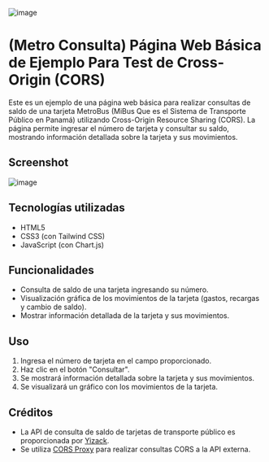 ![image](https://github.com/qzxtu/Metro-Consulta/assets/69091361/7ad85498-d438-4b12-962d-402f41d14414)

# (Metro Consulta) Página Web Básica de Ejemplo Para Test de Cross-Origin (CORS)

Este es un ejemplo de una página web básica para realizar consultas de saldo de una tarjeta MetroBus (MiBus Que es el Sistema de Transporte Público en Panamá) utilizando Cross-Origin Resource Sharing (CORS). La página permite ingresar el número de tarjeta y consultar su saldo, mostrando información detallada sobre la tarjeta y sus movimientos.

## Screenshot
![image](https://github.com/qzxtu/Consulta-de-Saldo-MetroBus/assets/69091361/5948dd78-4c0e-4f4f-a7b6-eb81674adaa2)

## Tecnologías utilizadas

- HTML5
- CSS3 (con Tailwind CSS)
- JavaScript (con Chart.js)

## Funcionalidades

- Consulta de saldo de una tarjeta ingresando su número.
- Visualización gráfica de los movimientos de la tarjeta (gastos, recargas y cambio de saldo).
- Mostrar información detallada de la tarjeta y sus movimientos.

## Uso

1. Ingresa el número de tarjeta en el campo proporcionado.
2. Haz clic en el botón "Consultar".
3. Se mostrará información detallada sobre la tarjeta y sus movimientos.
4. Se visualizará un gráfico con los movimientos de la tarjeta.

## Créditos

- La API de consulta de saldo de tarjetas de transporte público es proporcionada por [Yizack](https://github.com/yizack).
- Se utiliza [CORS Proxy](https://corsproxy.io/) para realizar consultas CORS a la API externa.
